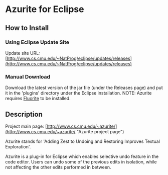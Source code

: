 # Azurite for Eclipse #

## How to Install ##

### Using Eclipse Update Site ###

Update site URL: [http://www.cs.cmu.edu/~NatProg/eclipse/updates/releases](http://www.cs.cmu.edu/~NatProg/eclipse/updates/releases)

### Manual Download ###

Download the latest version of the jar file (under the Releases page) and put it in the 'plugins' directory under the Eclipse installation.
NOTE: Azurite requires [Fluorite](https://github.com/yyoon/fluorite-eclipse) to be installed.

## Description ##

Project main page: [http://www.cs.cmu.edu/~azurite/](http://www.cs.cmu.edu/~azurite/ "Azurite project page")

Azurite stands for 'Adding Zest to Undoing and Restoring Improves Textual Exploration'.

Azurite is a plug-in for Eclipse which enables selective undo feature in the code editor. Users can undo some of the previous edits in isolation, while not affecting the other edits performed in between.
